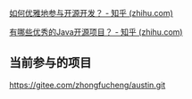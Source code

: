 

[如何优雅地参与开源开发？ - 知乎 (zhihu.com)](https://zhuanlan.zhihu.com/p/204492805?utm_campaign=rss)

[有哪些优秀的Java开源项目？ - 知乎 (zhihu.com)](https://www.zhihu.com/question/66349116)

## 当前参与的项目

https://gitee.com/zhongfucheng/austin.git